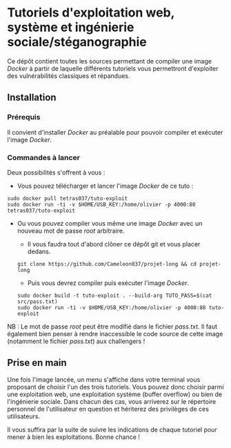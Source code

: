 # Tutoriels d'exploitation web, système et ingénierie sociale/stéganographie

Ce dépôt contient toutes les sources permettant de compiler une image *Docker* à partir de laquelle différents tutoriels vous permettront d'exploiter des vulnérabilités classiques et répandues.


## Installation

### Prérequis

Il convient d'installer *Docker* au préalable pour pouvoir compiler et exécuter l'image *Docker*.

### Commandes à lancer

Deux possibilités s'offrent à vous :

* Vous pouvez télécharger et lancer l'image *Docker* de ce tuto :

```
sudo docker pull tetras037/tuto-exploit
sudo docker run -ti -v $HOME/USB_KEY:/home/olivier -p 4000:80 tetras037/tuto-exploit
```


* Ou vous pouvez compiler vous même une image *Docker* avec un nouveau mot de passe *root* arbitraire.
	
	* Il vous faudra tout d'abord clôner ce dépôt git et vous placer dedans.

	```
	git clone https://github.com/Cameleon037/projet-long && cd projet-long
	```
	* Puis vous devrez compiler puis exécuter l'image *Docker*.

	```
	sudo docker build -t tuto-exploit . --build-arg TUTO_PASS=$(cat src/pass.txt)
	sudo docker run -ti -v $HOME/USB_KEY:/home/olivier -p 4000:80 tuto-exploit
	```

NB : Le mot de passe *root* peut être modifié dans le fichier *pass.txt*. Il faut également bien penser à rendre inaccessible le code source de cette image (notamment le fichier *pass.txt*) aux challengers !

## Prise en main

Une fois l'image lancée, un menu s'affiche dans votre terminal vous proposant de choisir l'un des trois tutoriels. Vous pouvez donc choisir parmi une exploitation web, une exploitation système (buffer overflow) ou bien de l'ingénierie sociale. Dans chacun des cas, vous arriverez sur le répertoire personnel de l'utilisateur en question et hériterez des privilèges de ces utilisateurs. 

Il vous suffira par la suite de suivre les indications de chaque tutoriel pour mener à bien les exploitations. Bonne chance !